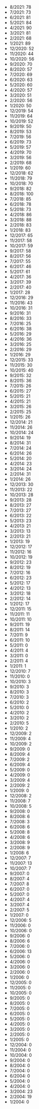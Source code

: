 *  8/2021: 78
*  7/2021: 73
*  6/2021: 81
*  5/2021: 84
*  4/2021: 90
*  3/2021: 81
*  2/2021: 68
*  1/2021: 89
*  12/2020: 52
*  11/2020: 44
*  10/2020: 56
*  9/2020: 70
*  8/2020: 57
*  7/2020: 69
*  6/2020: 63
*  5/2020: 60
*  4/2020: 57
*  3/2020: 51
*  2/2020: 56
*  1/2020: 50
*  12/2019: 54
*  11/2019: 64
*  10/2019: 52
*  9/2019: 50
*  8/2019: 53
*  7/2019: 56
*  6/2019: 73
*  5/2019: 57
*  4/2019: 70
*  3/2019: 56
*  2/2019: 68
*  1/2019: 60
*  12/2018: 62
*  11/2018: 79
*  10/2018: 70
*  9/2018: 82
*  8/2018: 100
*  7/2018: 85
*  6/2018: 78
*  5/2018: 73
*  4/2018: 86
*  3/2018: 88
*  2/2018: 83
*  1/2018: 83
*  12/2017: 65
*  11/2017: 58
*  10/2017: 59
*  9/2017: 58
*  8/2017: 56
*  7/2017: 55
*  6/2017: 46
*  5/2017: 61
*  4/2017: 36
*  3/2017: 39
*  2/2017: 40
*  1/2017: 28
*  12/2016: 29
*  11/2016: 43
*  10/2016: 31
*  9/2016: 31
*  8/2016: 33
*  7/2016: 25
*  6/2016: 38
*  5/2016: 29
*  4/2016: 36
*  3/2016: 25
*  2/2016: 29
*  1/2016: 29
*  12/2015: 33
*  11/2015: 30
*  10/2015: 40
*  9/2015: 32
*  8/2015: 36
*  7/2015: 26
*  6/2015: 27
*  5/2015: 21
*  4/2015: 21
*  3/2015: 26
*  2/2015: 25
*  1/2015: 26
*  12/2014: 21
*  11/2014: 26
*  10/2014: 24
*  9/2014: 19
*  8/2014: 31
*  7/2014: 24
*  6/2014: 26
*  5/2014: 20
*  4/2014: 23
*  3/2014: 24
*  2/2014: 31
*  1/2014: 26
*  12/2013: 30
*  11/2013: 22
*  10/2013: 28
*  9/2013: 28
*  8/2013: 27
*  7/2013: 27
*  6/2013: 22
*  5/2013: 23
*  4/2013: 21
*  3/2013: 13
*  2/2013: 21
*  1/2013: 19
*  12/2012: 17
*  11/2012: 16
*  10/2012: 19
*  9/2012: 23
*  8/2012: 19
*  7/2012: 16
*  6/2012: 23
*  5/2012: 17
*  4/2012: 13
*  3/2012: 18
*  2/2012: 14
*  1/2012: 17
*  12/2011: 15
*  11/2011: 11
*  10/2011: 10
*  9/2011: 19
*  8/2011: 14
*  7/2011: 9
*  6/2011: 10
*  5/2011: 0
*  4/2011: 4
*  3/2011: 0
*  2/2011: 4
*  1/2011: 1
*  12/2010: 7
*  11/2010: 0
*  10/2010: 3
*  9/2010: 3
*  8/2010: 3
*  7/2010: 3
*  6/2010: 2
*  5/2010: 0
*  4/2010: 2
*  3/2010: 2
*  2/2010: 5
*  1/2010: 2
*  12/2009: 2
*  11/2009: 4
*  10/2009: 2
*  9/2009: 0
*  8/2009: 4
*  7/2009: 2
*  6/2009: 4
*  5/2009: 0
*  4/2009: 0
*  3/2009: 4
*  2/2009: 2
*  1/2009: 0
*  12/2008: 2
*  11/2008: 7
*  10/2008: 5
*  9/2008: 0
*  8/2008: 6
*  7/2008: 3
*  6/2008: 6
*  5/2008: 8
*  4/2008: 6
*  3/2008: 9
*  2/2008: 9
*  1/2008: 6
*  12/2007: 7
*  11/2007: 13
*  10/2007: 7
*  9/2007: 0
*  8/2007: 4
*  7/2007: 8
*  6/2007: 0
*  5/2007: 0
*  4/2007: 4
*  3/2007: 4
*  2/2007: 5
*  1/2007: 0
*  12/2006: 5
*  11/2006: 0
*  10/2006: 0
*  9/2006: 0
*  8/2006: 6
*  7/2006: 0
*  6/2006: 13
*  5/2006: 0
*  4/2006: 0
*  3/2006: 0
*  2/2006: 0
*  1/2006: 0
*  12/2005: 0
*  11/2005: 0
*  10/2005: 0
*  9/2005: 0
*  8/2005: 0
*  7/2005: 0
*  6/2005: 0
*  5/2005: 0
*  4/2005: 0
*  3/2005: 0
*  2/2005: 0
*  1/2005: 0
*  12/2004: 0
*  11/2004: 0
*  10/2004: 0
*  9/2004: 0
*  8/2004: 0
*  7/2004: 0
*  6/2004: 0
*  5/2004: 0
*  4/2004: 0
*  3/2004: 23
*  2/2004: 19
*  1/2004: 0